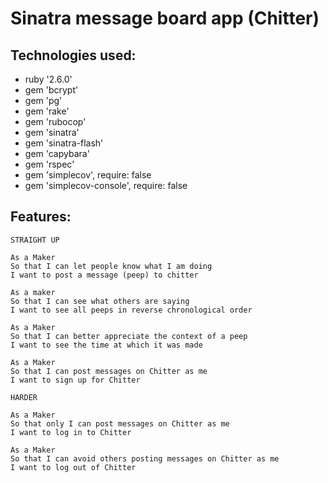 # Sinatra message board app (Chitter)

## Technologies used:

- ruby '2.6.0'
- gem 'bcrypt'
- gem 'pg'
- gem 'rake'
- gem 'rubocop'
- gem 'sinatra'
- gem 'sinatra-flash'
- gem 'capybara'
- gem 'rspec'
- gem 'simplecov', require: false
- gem 'simplecov-console', require: false


## Features:

```
STRAIGHT UP

As a Maker
So that I can let people know what I am doing  
I want to post a message (peep) to chitter

As a maker
So that I can see what others are saying  
I want to see all peeps in reverse chronological order

As a Maker
So that I can better appreciate the context of a peep
I want to see the time at which it was made

As a Maker
So that I can post messages on Chitter as me
I want to sign up for Chitter

HARDER

As a Maker
So that only I can post messages on Chitter as me
I want to log in to Chitter

As a Maker
So that I can avoid others posting messages on Chitter as me
I want to log out of Chitter

```
